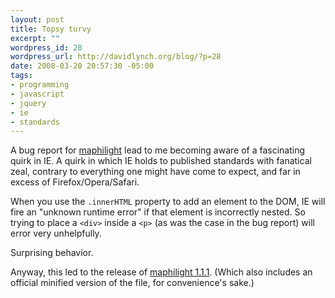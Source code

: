```yaml
--- 
layout: post
title: Topsy turvy
excerpt: ""
wordpress_id: 28
wordpress_url: http://davidlynch.org/blog/?p=28
date: 2008-03-20 20:57:30 -05:00
tags: 
- programming
- javascript
- jquery
- ie
- standards
---
```

A bug report for [maphilight](http://plugins.jquery.com/project/maphilight) lead to me becoming aware of a fascinating quirk in IE. A quirk in which IE holds to published standards with fanatical zeal, contrary to everything one might have come to expect, and far in excess of Firefox/Opera/Safari.

When you use the `.innerHTML` property to add an element to the DOM, IE will fire an "unknown runtime error" if that element is incorrectly nested. So trying to place a `<div>` inside a `<p>` (as was the case in the bug report) will error very unhelpfully.

Surprising behavior.

Anyway, this led to the release of [maphilight 1.1.1](http://plugins.jquery.com/files/maphilight-1.1.1.tar.gz). (Which also includes an official minified version of the file, for convenience's sake.)
